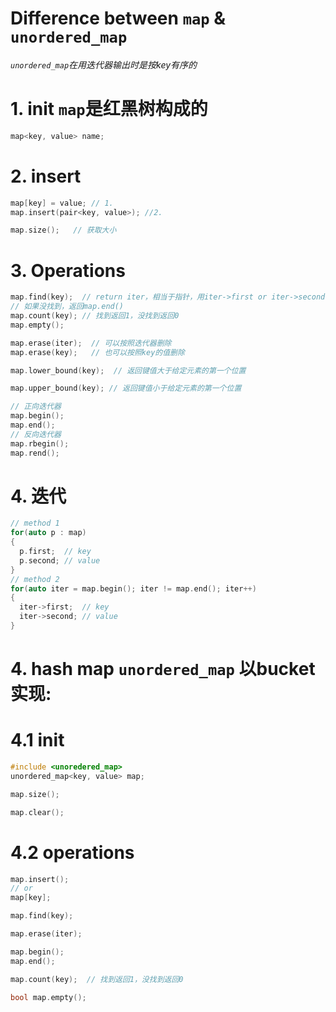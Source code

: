 # Difference between `map` & `unordered_map`
*`unordered_map`在用迭代器输出时是按key有序的*

# 1. init  `map`是红黑树构成的
```cpp
map<key, value> name;
```
# 2.  insert
```cpp
map[key] = value; // 1. 
map.insert(pair<key, value>); //2. 

map.size();   // 获取大小

```
# 3. Operations
```cpp
map.find(key);  // return iter，相当于指针，用iter->first or iter->second操作
// 如果没找到，返回map.end()
map.count(key); // 找到返回1，没找到返回0
map.empty();

map.erase(iter);  // 可以按照迭代器删除
map.erase(key);   // 也可以按照key的值删除

map.lower_bound(key);  // 返回键值大于给定元素的第一个位置

map.upper_bound(key); // 返回键值小于给定元素的第一个位置

// 正向迭代器
map.begin();
map.end();
// 反向迭代器
map.rbegin();
map.rend();

```
# 4. 迭代
```cpp
// method 1
for(auto p : map)
{
  p.first;  // key
  p.second; // value
}
// method 2 
for(auto iter = map.begin(); iter != map.end(); iter++)
{
  iter->first;  // key
  iter->second; // value
}
```

# 4. hash map  `unordered_map` 以bucket实现:
# 4.1 init

```cpp
#include <unoredered_map>
unordered_map<key, value> map;

map.size();

map.clear();

```

# 4.2 operations
```cpp
map.insert();
// or
map[key];

map.find(key);

map.erase(iter);

map.begin();
map.end();

map.count(key);  // 找到返回1，没找到返回0

bool map.empty();
```
